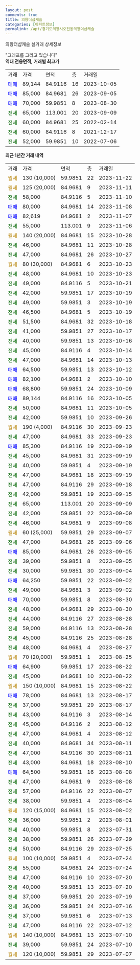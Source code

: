 ```yaml
---
layout: post
comments: true
title: 의왕더샵캐슬
categories: [아파트정보]
permalink: /apt/경기도의왕시오전동의왕더샵캐슬
---
```


의왕더샵캐슬 실거래 상세정보

<script type="text/javascript">
  google.charts.load('current', {'packages':['line', 'corechart']});
  google.charts.setOnLoadCallback(drawChart);

  function drawChart() {
    var data = new google.visualization.DataTable();
    data.addColumn('date', '거래일');
    data.addColumn('number', "매매");
    data.addColumn('number', "전세");
    data.addColumn('number', "전매");

    data.addRows([[new Date(Date.parse("2023-11-22")), null, null, null], [new Date(Date.parse("2023-11-11")), null, null, null], [new Date(Date.parse("2023-11-10")), null, 58000, null], [new Date(Date.parse("2023-11-08")), 80000, null, null], [new Date(Date.parse("2023-11-07")), 82619, null, null], [new Date(Date.parse("2023-11-06")), null, 55000, null], [new Date(Date.parse("2023-10-28")), null, null, null], [new Date(Date.parse("2023-10-28")), null, 46000, null], [new Date(Date.parse("2023-10-27")), null, 47000, null], [new Date(Date.parse("2023-10-23")), null, null, null], [new Date(Date.parse("2023-10-23")), null, 48000, null], [new Date(Date.parse("2023-10-21")), null, 49000, null], [new Date(Date.parse("2023-10-19")), null, 42000, null], [new Date(Date.parse("2023-10-19")), null, 49000, null], [new Date(Date.parse("2023-10-19")), null, 46500, null], [new Date(Date.parse("2023-10-18")), null, 51500, null], [new Date(Date.parse("2023-10-17")), null, 41000, null], [new Date(Date.parse("2023-10-16")), null, 40000, null], [new Date(Date.parse("2023-10-14")), null, 45000, null], [new Date(Date.parse("2023-10-13")), null, 47000, null], [new Date(Date.parse("2023-10-12")), 64500, null, null], [new Date(Date.parse("2023-10-10")), 82100, null, null], [new Date(Date.parse("2023-10-09")), 68800, null, null], [new Date(Date.parse("2023-10-05")), 89144, null, null], [new Date(Date.parse("2023-10-05")), null, 50000, null], [new Date(Date.parse("2023-09-26")), null, 42000, null], [new Date(Date.parse("2023-09-23")), null, null, null], [new Date(Date.parse("2023-09-23")), null, 47000, null], [new Date(Date.parse("2023-09-19")), 85300, null, null], [new Date(Date.parse("2023-09-19")), null, 45000, null], [new Date(Date.parse("2023-09-19")), null, 40000, null], [new Date(Date.parse("2023-09-19")), null, 47000, null], [new Date(Date.parse("2023-09-18")), null, 47000, null], [new Date(Date.parse("2023-09-15")), null, 42000, null], [new Date(Date.parse("2023-09-09")), null, 65000, null], [new Date(Date.parse("2023-09-09")), null, 42000, null], [new Date(Date.parse("2023-09-08")), null, 46000, null], [new Date(Date.parse("2023-09-07")), null, null, null], [new Date(Date.parse("2023-09-06")), null, 47000, null], [new Date(Date.parse("2023-09-05")), 85000, null, null], [new Date(Date.parse("2023-09-05")), null, 39000, null], [new Date(Date.parse("2023-09-04")), null, 30000, null], [new Date(Date.parse("2023-09-02")), 64250, null, null], [new Date(Date.parse("2023-09-02")), null, 49000, null], [new Date(Date.parse("2023-08-30")), 70000, null, null], [new Date(Date.parse("2023-08-30")), null, 48000, null], [new Date(Date.parse("2023-08-28")), null, 44000, null], [new Date(Date.parse("2023-08-28")), null, 59000, null], [new Date(Date.parse("2023-08-28")), null, 45000, null], [new Date(Date.parse("2023-08-27")), null, 48000, null], [new Date(Date.parse("2023-08-25")), null, null, null], [new Date(Date.parse("2023-08-22")), 64900, null, null], [new Date(Date.parse("2023-08-22")), null, 45000, null], [new Date(Date.parse("2023-08-22")), null, null, null], [new Date(Date.parse("2023-08-17")), 78000, null, null], [new Date(Date.parse("2023-08-17")), null, 37000, null], [new Date(Date.parse("2023-08-14")), null, 43000, null], [new Date(Date.parse("2023-08-12")), null, 45000, null], [new Date(Date.parse("2023-08-12")), null, 47000, null], [new Date(Date.parse("2023-08-11")), null, 40000, null], [new Date(Date.parse("2023-08-11")), null, 47000, null], [new Date(Date.parse("2023-08-10")), null, 43000, null], [new Date(Date.parse("2023-08-08")), 64500, null, null], [new Date(Date.parse("2023-08-08")), null, 47000, null], [new Date(Date.parse("2023-08-07")), null, 57000, null], [new Date(Date.parse("2023-08-04")), null, 38000, null], [new Date(Date.parse("2023-08-02")), null, null, null], [new Date(Date.parse("2023-08-01")), null, 36000, null], [new Date(Date.parse("2023-07-31")), null, 40000, null], [new Date(Date.parse("2023-07-29")), null, 38000, null], [new Date(Date.parse("2023-07-25")), null, 50000, null], [new Date(Date.parse("2023-07-24")), null, null, null], [new Date(Date.parse("2023-07-24")), null, 55000, null], [new Date(Date.parse("2023-07-20")), null, 47000, null], [new Date(Date.parse("2023-07-20")), null, 40000, null], [new Date(Date.parse("2023-07-19")), null, 37000, null], [new Date(Date.parse("2023-07-16")), null, 36000, null], [new Date(Date.parse("2023-07-13")), null, 37000, null], [new Date(Date.parse("2023-07-12")), null, 47000, null], [new Date(Date.parse("2023-07-10")), null, null, null], [new Date(Date.parse("2023-07-10")), null, 39000, null], [new Date(Date.parse("2023-07-07")), null, null, null]]);

    var options = {
      hAxis: {
        format: 'yyyy/MM/dd'
      },    
      lineWidth: 0,
      pointsVisible: true,    
      title: '최근 1년간 유형별 실거래가 분포',
      legend: { position: 'bottom' }
    };

    var formatter = new google.visualization.NumberFormat({pattern:'###,###'} );
    formatter.format(data, 1);
    formatter.format(data, 2);
    
    setTimeout(function() {
        var chart = new google.visualization.LineChart(document.getElementById('columnchart_material'));
        chart.draw(data, (options));
        document.getElementById('loading').style.display = 'none';
    }, 200);
  }
</script>


<div id="loading" style="z-index:20; display: block; margin-left: 0px">"그래프를 그리고 있습니다"</div>
<div id="columnchart_material" style="width: 95%; margin-left: 0px; display: block"></div>
<!-- contents start -->
<b>역대 전용면적, 거래별 최고가</b>
<table class="sortable">
    <tr>
      <td>거래</td>
      <td>가격</td>
      <td>면적</td>
      <td>층</td>
      <td>거래일</td>
    </tr>
        <tr>
          <td><a style="color: blue">매매</a></td>
          <td>89,144</td>
          <td>84.9116</td>
          <td>16</td>
          <td>2023-10-05</td>
        </tr>            <tr>
          <td><a style="color: blue">매매</a></td>
          <td>85,000</td>
          <td>84.9681</td>
          <td>26</td>
          <td>2023-09-05</td>
        </tr>            <tr>
          <td><a style="color: blue">매매</a></td>
          <td>70,000</td>
          <td>59.9851</td>
          <td>8</td>
          <td>2023-08-30</td>
        </tr>        
        <tr>
              <td><a style="color: darkgreen">전세</a></td>
              <td>65,000</td>
              <td>113.001</td>
              <td>20</td>
              <td>2023-09-09</td>
            </tr>            <tr>
              <td><a style="color: darkgreen">전세</a></td>
              <td>60,000</td>
              <td>84.9681</td>
              <td>25</td>
              <td>2022-02-14</td>
            </tr>            <tr>
              <td><a style="color: darkgreen">전세</a></td>
              <td>60,000</td>
              <td>84.9116</td>
              <td>8</td>
              <td>2021-12-17</td>
            </tr>            <tr>
              <td><a style="color: darkgreen">전세</a></td>
              <td>52,000</td>
              <td>59.9851</td>
              <td>10</td>
              <td>2022-07-06</td>
            </tr>        
    
</table>

<b>최근 1년간 거래 내역</b>

<table class="sortable">
    <tr>
      <td>거래</td>
      <td>가격</td>
      <td>면적</td>
      <td>층</td>
      <td>거래일</td>
    </tr>
    <tr>
      <td><a style="color: darkgoldenrod">월세</a></td>
      <td>130 (10,000)</td>
      <td>59.9851</td>
      <td>22</td>
      <td>2023-11-22</td>
    </tr>          <tr>
      <td><a style="color: darkgoldenrod">월세</a></td>
      <td>125 (20,000)</td>
      <td>84.9681</td>
      <td>9</td>
      <td>2023-11-11</td>
    </tr>          <tr>
      <td><a style="color: darkgreen">전세</a></td>
      <td>58,000</td>
      <td>84.9116</td>
      <td>5</td>
      <td>2023-11-10</td>
    </tr>          <tr>
      <td><a style="color: blue">매매</a></td>
      <td>80,000</td>
      <td>84.9681</td>
      <td>14</td>
      <td>2023-11-08</td>
    </tr>          <tr>
      <td><a style="color: blue">매매</a></td>
      <td>82,619</td>
      <td>84.9681</td>
      <td>2</td>
      <td>2023-11-07</td>
    </tr>          <tr>
      <td><a style="color: darkgreen">전세</a></td>
      <td>55,000</td>
      <td>113.001</td>
      <td>9</td>
      <td>2023-11-06</td>
    </tr>          <tr>
      <td><a style="color: darkgoldenrod">월세</a></td>
      <td>140 (20,000)</td>
      <td>84.9681</td>
      <td>15</td>
      <td>2023-10-28</td>
    </tr>          <tr>
      <td><a style="color: darkgreen">전세</a></td>
      <td>46,000</td>
      <td>84.9681</td>
      <td>11</td>
      <td>2023-10-28</td>
    </tr>          <tr>
      <td><a style="color: darkgreen">전세</a></td>
      <td>47,000</td>
      <td>84.9681</td>
      <td>26</td>
      <td>2023-10-27</td>
    </tr>          <tr>
      <td><a style="color: darkgoldenrod">월세</a></td>
      <td>80 (30,000)</td>
      <td>84.9681</td>
      <td>6</td>
      <td>2023-10-23</td>
    </tr>          <tr>
      <td><a style="color: darkgreen">전세</a></td>
      <td>48,000</td>
      <td>84.9681</td>
      <td>10</td>
      <td>2023-10-23</td>
    </tr>          <tr>
      <td><a style="color: darkgreen">전세</a></td>
      <td>49,000</td>
      <td>84.9116</td>
      <td>5</td>
      <td>2023-10-21</td>
    </tr>          <tr>
      <td><a style="color: darkgreen">전세</a></td>
      <td>42,000</td>
      <td>59.9851</td>
      <td>17</td>
      <td>2023-10-19</td>
    </tr>          <tr>
      <td><a style="color: darkgreen">전세</a></td>
      <td>49,000</td>
      <td>59.9851</td>
      <td>3</td>
      <td>2023-10-19</td>
    </tr>          <tr>
      <td><a style="color: darkgreen">전세</a></td>
      <td>46,500</td>
      <td>84.9681</td>
      <td>5</td>
      <td>2023-10-19</td>
    </tr>          <tr>
      <td><a style="color: darkgreen">전세</a></td>
      <td>51,500</td>
      <td>84.9681</td>
      <td>32</td>
      <td>2023-10-18</td>
    </tr>          <tr>
      <td><a style="color: darkgreen">전세</a></td>
      <td>41,000</td>
      <td>59.9851</td>
      <td>27</td>
      <td>2023-10-17</td>
    </tr>          <tr>
      <td><a style="color: darkgreen">전세</a></td>
      <td>40,000</td>
      <td>59.9851</td>
      <td>13</td>
      <td>2023-10-16</td>
    </tr>          <tr>
      <td><a style="color: darkgreen">전세</a></td>
      <td>45,000</td>
      <td>84.9116</td>
      <td>4</td>
      <td>2023-10-14</td>
    </tr>          <tr>
      <td><a style="color: darkgreen">전세</a></td>
      <td>47,000</td>
      <td>84.9681</td>
      <td>14</td>
      <td>2023-10-13</td>
    </tr>          <tr>
      <td><a style="color: blue">매매</a></td>
      <td>64,500</td>
      <td>59.9851</td>
      <td>13</td>
      <td>2023-10-12</td>
    </tr>          <tr>
      <td><a style="color: blue">매매</a></td>
      <td>82,100</td>
      <td>84.9681</td>
      <td>2</td>
      <td>2023-10-10</td>
    </tr>          <tr>
      <td><a style="color: blue">매매</a></td>
      <td>68,800</td>
      <td>59.9851</td>
      <td>24</td>
      <td>2023-10-09</td>
    </tr>          <tr>
      <td><a style="color: blue">매매</a></td>
      <td>89,144</td>
      <td>84.9116</td>
      <td>16</td>
      <td>2023-10-05</td>
    </tr>          <tr>
      <td><a style="color: darkgreen">전세</a></td>
      <td>50,000</td>
      <td>84.9681</td>
      <td>11</td>
      <td>2023-10-05</td>
    </tr>          <tr>
      <td><a style="color: darkgreen">전세</a></td>
      <td>42,000</td>
      <td>59.9851</td>
      <td>10</td>
      <td>2023-09-26</td>
    </tr>          <tr>
      <td><a style="color: darkgoldenrod">월세</a></td>
      <td>190 (4,000)</td>
      <td>84.9116</td>
      <td>30</td>
      <td>2023-09-23</td>
    </tr>          <tr>
      <td><a style="color: darkgreen">전세</a></td>
      <td>47,000</td>
      <td>84.9681</td>
      <td>33</td>
      <td>2023-09-23</td>
    </tr>          <tr>
      <td><a style="color: blue">매매</a></td>
      <td>85,300</td>
      <td>84.9116</td>
      <td>19</td>
      <td>2023-09-19</td>
    </tr>          <tr>
      <td><a style="color: darkgreen">전세</a></td>
      <td>45,000</td>
      <td>84.9681</td>
      <td>31</td>
      <td>2023-09-19</td>
    </tr>          <tr>
      <td><a style="color: darkgreen">전세</a></td>
      <td>40,000</td>
      <td>59.9851</td>
      <td>4</td>
      <td>2023-09-19</td>
    </tr>          <tr>
      <td><a style="color: darkgreen">전세</a></td>
      <td>47,000</td>
      <td>84.9681</td>
      <td>18</td>
      <td>2023-09-19</td>
    </tr>          <tr>
      <td><a style="color: darkgreen">전세</a></td>
      <td>47,000</td>
      <td>84.9116</td>
      <td>29</td>
      <td>2023-09-18</td>
    </tr>          <tr>
      <td><a style="color: darkgreen">전세</a></td>
      <td>42,000</td>
      <td>59.9851</td>
      <td>19</td>
      <td>2023-09-15</td>
    </tr>          <tr>
      <td><a style="color: darkgreen">전세</a></td>
      <td>65,000</td>
      <td>113.001</td>
      <td>20</td>
      <td>2023-09-09</td>
    </tr>          <tr>
      <td><a style="color: darkgreen">전세</a></td>
      <td>42,000</td>
      <td>59.9851</td>
      <td>22</td>
      <td>2023-09-09</td>
    </tr>          <tr>
      <td><a style="color: darkgreen">전세</a></td>
      <td>46,000</td>
      <td>84.9681</td>
      <td>9</td>
      <td>2023-09-08</td>
    </tr>          <tr>
      <td><a style="color: darkgoldenrod">월세</a></td>
      <td>60 (25,000)</td>
      <td>59.9851</td>
      <td>29</td>
      <td>2023-09-07</td>
    </tr>          <tr>
      <td><a style="color: darkgreen">전세</a></td>
      <td>47,000</td>
      <td>84.9681</td>
      <td>26</td>
      <td>2023-09-06</td>
    </tr>          <tr>
      <td><a style="color: blue">매매</a></td>
      <td>85,000</td>
      <td>84.9681</td>
      <td>26</td>
      <td>2023-09-05</td>
    </tr>          <tr>
      <td><a style="color: darkgreen">전세</a></td>
      <td>39,000</td>
      <td>59.9851</td>
      <td>8</td>
      <td>2023-09-05</td>
    </tr>          <tr>
      <td><a style="color: darkgreen">전세</a></td>
      <td>30,000</td>
      <td>59.9851</td>
      <td>30</td>
      <td>2023-09-04</td>
    </tr>          <tr>
      <td><a style="color: blue">매매</a></td>
      <td>64,250</td>
      <td>59.9851</td>
      <td>22</td>
      <td>2023-09-02</td>
    </tr>          <tr>
      <td><a style="color: darkgreen">전세</a></td>
      <td>49,000</td>
      <td>84.9681</td>
      <td>3</td>
      <td>2023-09-02</td>
    </tr>          <tr>
      <td><a style="color: blue">매매</a></td>
      <td>70,000</td>
      <td>59.9851</td>
      <td>8</td>
      <td>2023-08-30</td>
    </tr>          <tr>
      <td><a style="color: darkgreen">전세</a></td>
      <td>48,000</td>
      <td>84.9681</td>
      <td>29</td>
      <td>2023-08-30</td>
    </tr>          <tr>
      <td><a style="color: darkgreen">전세</a></td>
      <td>44,000</td>
      <td>84.9116</td>
      <td>27</td>
      <td>2023-08-28</td>
    </tr>          <tr>
      <td><a style="color: darkgreen">전세</a></td>
      <td>59,000</td>
      <td>84.9116</td>
      <td>13</td>
      <td>2023-08-28</td>
    </tr>          <tr>
      <td><a style="color: darkgreen">전세</a></td>
      <td>45,000</td>
      <td>84.9116</td>
      <td>25</td>
      <td>2023-08-28</td>
    </tr>          <tr>
      <td><a style="color: darkgreen">전세</a></td>
      <td>48,000</td>
      <td>84.9681</td>
      <td>4</td>
      <td>2023-08-27</td>
    </tr>          <tr>
      <td><a style="color: darkgoldenrod">월세</a></td>
      <td>70 (20,000)</td>
      <td>59.9851</td>
      <td>1</td>
      <td>2023-08-25</td>
    </tr>          <tr>
      <td><a style="color: blue">매매</a></td>
      <td>64,900</td>
      <td>59.9851</td>
      <td>17</td>
      <td>2023-08-22</td>
    </tr>          <tr>
      <td><a style="color: darkgreen">전세</a></td>
      <td>45,000</td>
      <td>84.9681</td>
      <td>10</td>
      <td>2023-08-22</td>
    </tr>          <tr>
      <td><a style="color: darkgoldenrod">월세</a></td>
      <td>150 (10,000)</td>
      <td>84.9681</td>
      <td>15</td>
      <td>2023-08-22</td>
    </tr>          <tr>
      <td><a style="color: blue">매매</a></td>
      <td>78,000</td>
      <td>84.9681</td>
      <td>13</td>
      <td>2023-08-17</td>
    </tr>          <tr>
      <td><a style="color: darkgreen">전세</a></td>
      <td>37,000</td>
      <td>59.9851</td>
      <td>29</td>
      <td>2023-08-17</td>
    </tr>          <tr>
      <td><a style="color: darkgreen">전세</a></td>
      <td>43,000</td>
      <td>84.9116</td>
      <td>3</td>
      <td>2023-08-14</td>
    </tr>          <tr>
      <td><a style="color: darkgreen">전세</a></td>
      <td>45,000</td>
      <td>84.9116</td>
      <td>2</td>
      <td>2023-08-12</td>
    </tr>          <tr>
      <td><a style="color: darkgreen">전세</a></td>
      <td>47,000</td>
      <td>84.9681</td>
      <td>4</td>
      <td>2023-08-12</td>
    </tr>          <tr>
      <td><a style="color: darkgreen">전세</a></td>
      <td>40,000</td>
      <td>84.9681</td>
      <td>34</td>
      <td>2023-08-11</td>
    </tr>          <tr>
      <td><a style="color: darkgreen">전세</a></td>
      <td>47,000</td>
      <td>84.9116</td>
      <td>30</td>
      <td>2023-08-11</td>
    </tr>          <tr>
      <td><a style="color: darkgreen">전세</a></td>
      <td>43,000</td>
      <td>84.9681</td>
      <td>18</td>
      <td>2023-08-10</td>
    </tr>          <tr>
      <td><a style="color: blue">매매</a></td>
      <td>64,500</td>
      <td>59.9851</td>
      <td>16</td>
      <td>2023-08-08</td>
    </tr>          <tr>
      <td><a style="color: darkgreen">전세</a></td>
      <td>47,000</td>
      <td>84.9681</td>
      <td>9</td>
      <td>2023-08-08</td>
    </tr>          <tr>
      <td><a style="color: darkgreen">전세</a></td>
      <td>57,000</td>
      <td>84.9116</td>
      <td>22</td>
      <td>2023-08-07</td>
    </tr>          <tr>
      <td><a style="color: darkgreen">전세</a></td>
      <td>38,000</td>
      <td>59.9851</td>
      <td>4</td>
      <td>2023-08-04</td>
    </tr>          <tr>
      <td><a style="color: darkgoldenrod">월세</a></td>
      <td>120 (15,000)</td>
      <td>84.9681</td>
      <td>15</td>
      <td>2023-08-02</td>
    </tr>          <tr>
      <td><a style="color: darkgreen">전세</a></td>
      <td>36,000</td>
      <td>59.9851</td>
      <td>2</td>
      <td>2023-08-01</td>
    </tr>          <tr>
      <td><a style="color: darkgreen">전세</a></td>
      <td>40,000</td>
      <td>59.9851</td>
      <td>8</td>
      <td>2023-07-31</td>
    </tr>          <tr>
      <td><a style="color: darkgreen">전세</a></td>
      <td>38,000</td>
      <td>59.9851</td>
      <td>26</td>
      <td>2023-07-29</td>
    </tr>          <tr>
      <td><a style="color: darkgreen">전세</a></td>
      <td>50,000</td>
      <td>84.9116</td>
      <td>29</td>
      <td>2023-07-25</td>
    </tr>          <tr>
      <td><a style="color: darkgoldenrod">월세</a></td>
      <td>100 (10,000)</td>
      <td>59.9851</td>
      <td>4</td>
      <td>2023-07-24</td>
    </tr>          <tr>
      <td><a style="color: darkgreen">전세</a></td>
      <td>55,000</td>
      <td>84.9681</td>
      <td>24</td>
      <td>2023-07-24</td>
    </tr>          <tr>
      <td><a style="color: darkgreen">전세</a></td>
      <td>47,000</td>
      <td>84.9116</td>
      <td>10</td>
      <td>2023-07-20</td>
    </tr>          <tr>
      <td><a style="color: darkgreen">전세</a></td>
      <td>40,000</td>
      <td>59.9851</td>
      <td>13</td>
      <td>2023-07-20</td>
    </tr>          <tr>
      <td><a style="color: darkgreen">전세</a></td>
      <td>37,000</td>
      <td>59.9851</td>
      <td>20</td>
      <td>2023-07-19</td>
    </tr>          <tr>
      <td><a style="color: darkgreen">전세</a></td>
      <td>36,000</td>
      <td>59.9851</td>
      <td>24</td>
      <td>2023-07-16</td>
    </tr>          <tr>
      <td><a style="color: darkgreen">전세</a></td>
      <td>37,000</td>
      <td>59.9851</td>
      <td>6</td>
      <td>2023-07-13</td>
    </tr>          <tr>
      <td><a style="color: darkgreen">전세</a></td>
      <td>47,000</td>
      <td>84.9116</td>
      <td>22</td>
      <td>2023-07-12</td>
    </tr>          <tr>
      <td><a style="color: darkgoldenrod">월세</a></td>
      <td>140 (10,000)</td>
      <td>84.9681</td>
      <td>13</td>
      <td>2023-07-10</td>
    </tr>          <tr>
      <td><a style="color: darkgreen">전세</a></td>
      <td>39,000</td>
      <td>59.9851</td>
      <td>24</td>
      <td>2023-07-10</td>
    </tr>          <tr>
      <td><a style="color: darkgoldenrod">월세</a></td>
      <td>120 (10,000)</td>
      <td>59.9851</td>
      <td>29</td>
      <td>2023-07-07</td>
    </tr>      </table>
<!-- contents end -->    

